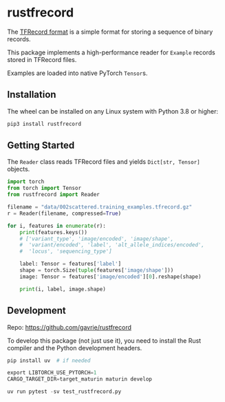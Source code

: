 # rustfrecord

The [TFRecord format](https://www.tensorflow.org/tutorials/load_data/tfrecord) is a simple format for storing a sequence of binary records.

This package implements a high-performance reader for  `Example` records stored in TFRecord files.

Examples are loaded into native PyTorch `Tensor`s.

## Installation

The wheel can be installed on any Linux system with Python 3.8 or higher:

```bash
pip3 install rustfrecord
```

## Getting Started

The `Reader` class reads TFRecord files and yields `Dict[str, Tensor]` objects.

```python
import torch
from torch import Tensor
from rustfrecord import Reader

filename = "data/002scattered.training_examples.tfrecord.gz"
r = Reader(filename, compressed=True)

for i, features in enumerate(r):
    print(features.keys())
    # ['variant_type', 'image/encoded', 'image/shape',
    #  'variant/encoded', 'label', 'alt_allele_indices/encoded',
    #  'locus', 'sequencing_type']

    label: Tensor = features['label']
    shape = torch.Size(tuple(features['image/shape']))
    image: Tensor = features['image/encoded'][0].reshape(shape)

    print(i, label, image.shape)
```

## Development

Repo: https://github.com/gavrie/rustfrecord

To develop this package (not just use it), you need to install the Rust compiler and the Python development headers.

```python
pip install uv  # if needed

export LIBTORCH_USE_PYTORCH=1
CARGO_TARGET_DIR=target_maturin maturin develop

uv run pytest -sv test_rustfrecord.py
```